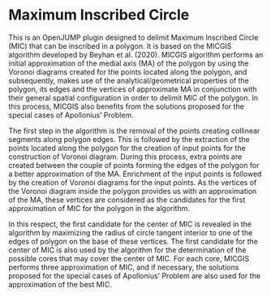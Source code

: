 # Maximum Inscribed Circle
This is an OpenJUMP plugin designed to delimit Maximum Inscribed Circle (MIC) that can be inscribed in a polygon. It is based on the MICGIS algorithm developed by Beyhan et al. (2020). MICGIS algorithm performs an initial approximation of the medial axis (MA) of the polygon by using the Voronoi diagrams created for the points located along the polygon, and subsequently, makes use of the analytical/geometrical properties of the polygon, its edges and the vertices of approximate MA in conjunction with their general spatial configuration in order to delimit MIC of the polygon. In this process, MICGIS also benefits from the solutions proposed for the special cases of Apollonius’ Problem.

The first step in the algorithm is the removal of the points creating collinear segments along polygon edges. This is followed by the extraction of the points located along the polygon for the creation of input points for the construction of Voronoi diagram. During this process, extra points are created between the couple of points forming the edges of the polygon for a better approximation of the MA. Enrichment of the input points is followed by the creation of Voronoi diagrams for the input points. As the vertices of the Voronoi diagram inside the polygon provides us with an approximation of the MA, these vertices are considered as the candidates for the first approximation of MIC for the polygon in the algorithm.

In this respect, the first candidate for the center of MIC is revealed in the algorithm by maximizing the radius of circle tangent interior to one of the edges of polygon on the base of these vertices. The first candidate for the center of MIC is also used by the algorithm for the determination of the possible cores that may cover the center of MIC. For each core, MICGIS performs three approximation of MIC, and if necessary, the solutions proposed for the special cases of Apollonius’ Problem are also used for the approximation of the best MIC.
